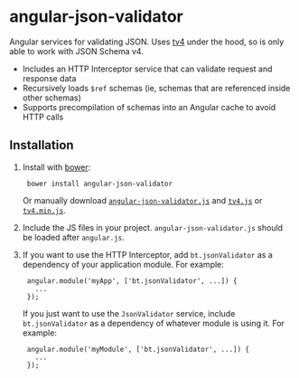 angular-json-validator
======================

Angular services for validating JSON. Uses [tv4](https://github.com/geraintluff/tv4) under the hood, so is only able to work with JSON Schema v4.

* Includes an HTTP Interceptor service that can validate request and response data
* Recursively loads `$ref` schemas (ie, schemas that are referenced inside other schemas)
* Supports precompilation of schemas into an Angular cache to avoid HTTP calls

Installation
------------

1. Install with [bower](http://bower.io/):

        bower install angular-json-validator
    
   Or manually download 
   [`angular-json-validator.js`](https://github.com/bent/angular-json-validator/blob/master/angular-json-validator.js) and
   [`tv4.js`](https://github.com/geraintluff/tv4/blob/master/tv4.js) or
   [`tv4.min.js`](https://github.com/geraintluff/tv4/blob/master/tv4.min.js).

2. Include the JS files in your project. `angular-json-validator.js` should be loaded after `angular.js`.
3. If you want to use the HTTP Interceptor, add `bt.jsonValidator` as a dependency of your application module. For example:

        angular.module('myApp', ['bt.jsonValidator', ...]) {
          ...
        });

   If you just want to use the `JsonValidator` service, include `bt.jsonValidator` as a dependency of whatever module is
   using it. For example:
   
        angular.module('myModule', ['bt.jsonValidator', ...]) {
          ...
        });
   
   


